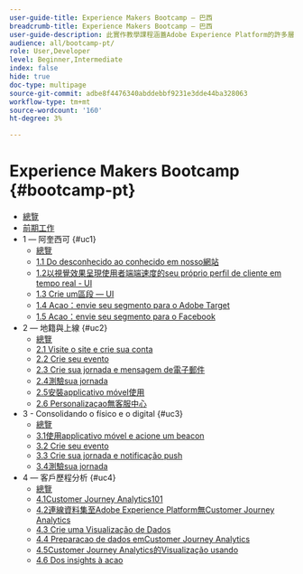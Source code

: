 ```yaml
---
user-guide-title: Experience Makers Bootcamp — 巴西
breadcrumb-title: Experience Makers Bootcamp — 巴西
user-guide-description: 此實作教學課程涵蓋Adobe Experience Platform的許多層面。
audience: all/bootcamp-pt/
role: User,Developer
level: Beginner,Intermediate
index: false
hide: true
doc-type: multipage
source-git-commit: adbe8f4476340abddebbf9231e3dde44ba328063
workflow-type: tm+mt
source-wordcount: '160'
ht-degree: 3%

---
```



# Experience Makers Bootcamp {#bootcamp-pt}

+ [總覽](/help/bootcamp-pt/overview.md)
+ [前期工作](/help/bootcamp-pt/prework.md)
+ 1 — 阿奎西可 {#uc1}
   + [總覽](/help/bootcamp-pt/uc/uc1/uc1.md)
   + [1.1 Do desconhecido ao conhecido em nosso網站](/help/bootcamp-pt/uc/uc1/ex1.md)
   + [1.2以視覺效果呈現使用者端端速度的seu próprio perfil de cliente em tempo real - UI](/help/bootcamp-pt/uc/uc1/ex2.md)
   + [1.3 Crie um區段 — UI](/help/bootcamp-pt/uc/uc1/ex3.md)
   + [1.4 Acao：envie seu segmento para o Adobe Target](/help/bootcamp-pt/uc/uc1/ex4.md)
   + [1.5 Acao：envie seu segmento para o Facebook](/help/bootcamp-pt/uc/uc1/ex5.md)
+ 2 — 地籍與上線 {#uc2}
   + [總覽](/help/bootcamp-pt/uc/uc2/uc2.md)
   + [2.1 Visite o site e crie sua conta](/help/bootcamp-pt/uc/uc2/ex1.md)
   + [2.2 Crie seu evento](/help/bootcamp-pt/uc/uc2/ex2.md)
   + [2.3 Crie sua jornada e mensagem de電子郵件](/help/bootcamp-pt/uc/uc2/ex3.md)
   + [2.4測驗sua jornada](/help/bootcamp-pt/uc/uc2/ex4.md)
   + [2.5安裝applicativo móvel使用](/help/bootcamp-pt/uc/uc2/ex5.md)
   + [2.6 Personalizaçao無客服中心](/help/bootcamp-pt/uc/uc2/ex6.md)
+ 3 - Consolidando o físico e o digital {#uc3}
   + [總覽](/help/bootcamp-pt/uc/uc3/uc3.md)
   + [3.1使用applicativo móvel e acione um beacon](/help/bootcamp-pt/uc/uc3/ex1.md)
   + [3.2 Crie seu evento](/help/bootcamp-pt/uc/uc3/ex2.md)
   + [3.3 Crie sua jornada e notificação push](/help/bootcamp-pt/uc/uc3/ex3.md)
   + [3.4測驗sua jornada](/help/bootcamp-pt/uc/uc3/ex4.md)
+ 4 — 客戶歷程分析 {#uc4}
   + [總覽](/help/bootcamp-pt/uc/uc4/uc4.md)
   + [4.1Customer Journey Analytics101](/help/bootcamp-pt/uc/uc4/ex1.md)
   + [4.2連線資料集至Adobe Experience Platform無Customer Journey Analytics](/help/bootcamp-pt/uc/uc4/ex2.md)
   + [4.3 Crie uma Visualização de Dados](/help/bootcamp-pt/uc/uc4/ex3.md)
   + [4.4 Preparacao de dados emCustomer Journey Analytics](/help/bootcamp-pt/uc/uc4/ex4.md)
   + [4.5Customer Journey Analytics的Visualização usando](/help/bootcamp-pt/uc/uc4/ex5.md)
   + [4.6 Dos insights à acao](/help/bootcamp-pt/uc/uc4/ex6.md)